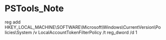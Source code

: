 # PSTools_Note

reg add HKEY_LOCAL_MACHINE\SOFTWARE\Microsoft\Windows\CurrentVersion\Policies\System /v LocalAccountTokenFilterPolicy /t reg_dword /d 1
